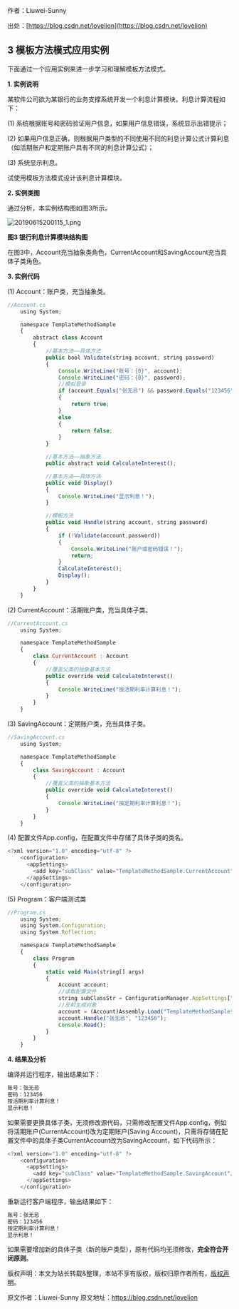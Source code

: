 

  
作者：Liuwei-Sunny

出处：[https://blog.csdn.net/lovelion](https://blog.csdn.net/lovelion)

## 3 模板方法模式应用实例

下面通过一个应用实例来进一步学习和理解模板方法模式。

**1. 实例说明**

某软件公司欲为某银行的业务支撑系统开发一个利息计算模块，利息计算流程如下：

(1) 系统根据账号和密码验证用户信息，如果用户信息错误，系统显示出错提示；

(2) 如果用户信息正确，则根据用户类型的不同使用不同的利息计算公式计算利息（如活期账户和定期账户具有不同的利息计算公式）；

(3) 系统显示利息。

试使用模板方法模式设计该利息计算模块。

**2. 实例类图**

通过分析，本实例结构图如图3所示。

![20190615200115_1.png](https://gitee.com/hezhiyuan007/java-study/raw/master/images/DesignMode2/a094ed5e-db4f-49ba-872c-e013352f0d2a.png)

**图3 银行利息计算模块结构图**

在图3中，Account充当抽象类角色，CurrentAccount和SavingAccount充当具体子类角色。

**3. 实例代码**

(1) Account：账户类，充当抽象类。

```js 
//Account.cs
    using System;

    namespace TemplateMethodSample
    {
        abstract class Account
        {
            //基本方法——具体方法
            public bool Validate(string account, string password)
            {
                Console.WriteLine("账号：{0}", account);
                Console.WriteLine("密码：{0}", password);
                //模拟登录
                if (account.Equals("张无忌") && password.Equals("123456"))
                {
                    return true;
                }
                else
                {
                    return false;
                }
            }

            //基本方法——抽象方法
            public abstract void CalculateInterest();

            //基本方法——具体方法
            public void Display()
            {
                Console.WriteLine("显示利息！");
            }

            //模板方法
            public void Handle(string account, string password)
            {
                if (!Validate(account,password))
                {
                    Console.WriteLine("账户或密码错误！");
                    return;
                }
                CalculateInterest();
                Display();
            }
        }
    }
```

(2) CurrentAccount：活期账户类，充当具体子类。


```js 
//CurrentAccount.cs
    using System;

    namespace TemplateMethodSample
    {
        class CurrentAccount : Account
        {
            //覆盖父类的抽象基本方法
            public override void CalculateInterest()
            {
                Console.WriteLine("按活期利率计算利息！");
            }
        }
    }
```

(3) SavingAccount：定期账户类，充当具体子类。


```js 
//SavingAccount.cs
    using System;

    namespace TemplateMethodSample
    {
        class SavingAccount : Account
        {
            //覆盖父类的抽象基本方法
            public override void CalculateInterest()
            {
                Console.WriteLine("按定期利率计算利息！");
            }
        }
    }
```

(4) 配置文件App.config，在配置文件中存储了具体子类的类名。


```js 
<?xml version="1.0" encoding="utf-8" ?>
    <configuration>
      <appSettings>
        <add key="subClass" value="TemplateMethodSample.CurrentAccount"/>
      </appSettings>
    </configuration>
```

(5) Program：客户端测试类


```js 
//Program.cs
    using System;
    using System.Configuration;
    using System.Reflection;

    namespace TemplateMethodSample
    {
        class Program
        {
            static void Main(string[] args)
            {
                Account account;
                //读取配置文件
                string subClassStr = ConfigurationManager.AppSettings["subClass"];
                //反射生成对象
                account = (Account)Assembly.Load("TemplateMethodSample").CreateInstance(subClassStr);
                account.Handle("张无忌", "123456");
                Console.Read();
            }
        }
    }
```

**4. 结果及分析**

编译并运行程序，输出结果如下：

```js 
账号：张无忌
密码：123456
按活期利率计算利息！
显示利息！
```

如果需要更换具体子类，无须修改源代码，只需修改配置文件App.config，例如将活期账户(CurrentAccount)改为定期账户(Saving Account)，只需将存储在配置文件中的具体子类CurrentAccount改为SavingAccount，如下代码所示：


```js 
<?xml version="1.0" encoding="utf-8" ?>
    <configuration>
      <appSettings>
        <add key="subClass" value="TemplateMethodSample.SavingAccount"/>
      </appSettings>
    </configuration>
```

重新运行客户端程序，输出结果如下：


```js 
账号：张无忌
密码：123456
按定期利率计算利息！
显示利息！
```

如果需要增加新的具体子类（新的账户类型），原有代码均无须修改，**完全符合开闭原则**。

版权声明：本文为站长转载&整理，本站不享有版权，版权归原作者所有，[版权声明](https://gitee.com/hezhiyuan007/java-notes/raw/master/disclaimer.md)。




原文作者：Liuwei-Sunny 原文地址：https://blog.csdn.net/lovelion
